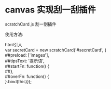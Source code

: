 # canvas 实现刮一刮插件
<p>scratchCard.js 刮一刮插件</p>
<p>使用方法:</p>
html引入<script src="js/scratchCard.js"></script>  <br />
var secretCard = new scratchCard('#secretCard', {<br />
    ##preload: ['images'],<br />
    ##tipsText: '提示语',<br />
    ##startFn: function() {<br />
    ##},<br />
    ##overFn: function() {<br />
}.bind(this)});<br />
